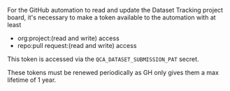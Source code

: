 For the GitHub automation to read and update the Dataset Tracking project board, it's necessary to make a token available to the automation with at least 
* org:project:(read and write) access
* repo:pull request:(read and write) access

This token is accessed via the `QCA_DATASET_SUBMISSION_PAT` secret.

These tokens must be renewed periodically as GH only gives them a max lifetime of 1 year.
